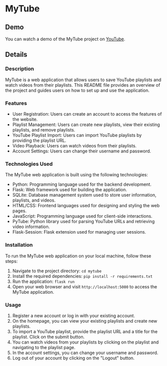 # MyTube

## Demo
You can watch a demo of the MyTube project on [YouTube](https://youtu.be/cl2S9rl2kGs).

## Details
### Description
MyTube is a web application that allows users to save YouTube playlists and watch videos from their playlists. This README file provides an overview of the project and guides users on how to set up and use the application.

### Features

- User Registration: Users can create an account to access the features of the website.
- Playlist Management: Users can create new playlists, view their existing playlists, and remove playlists.
- YouTube Playlist Import: Users can import YouTube playlists by providing the playlist URL.
- Video Playback: Users can watch videos from their playlists.
- Account Settings: Users can change their username and password.

### Technologies Used

The MyTube web application is built using the following technologies:

- Python: Programming language used for the backend development.
- Flask: Web framework used for building the application.
- SQLite: Database management system used to store user information, playlists, and videos.
- HTML/CSS: Frontend languages used for designing and styling the web pages.
- JavaScript: Programming language used for client-side interactions.
- PyTube: Python library used for parsing YouTube URLs and retrieving video information.
- Flask-Session: Flask extension used for managing user sessions.

### Installation

To run the MyTube web application on your local machine, follow these steps:

1. Navigate to the project directory: `cd mytube`
2. Install the required dependencies: `pip install -r requirements.txt`
3. Run the application: `flask run`
4. Open your web browser and visit `http://localhost:5000` to access the MyTube application.

### Usage

1. Register a new account or log in with your existing account.
2. On the homepage, you can view your existing playlists and create new playlists.
3. To import a YouTube playlist, provide the playlist URL and a title for the playlist. Click on the submit button.
4. You can watch videos from your playlists by clicking on the playlist and navigating to the playlist page.
5. In the account settings, you can change your username and password.
6. Log out of your account by clicking on the "Logout" button.